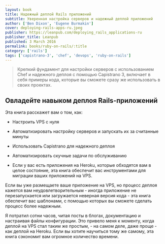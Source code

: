 ```yaml
---
layout: book
title: Надежный деплой Rails приложений
subtitle: Уверенная настройка серверов и надежный деплой приложений
author: ['Ben Dixon', 'Eugene Burmakin'] 
cover: deploying-rails-apps-ru.jpeg
publisher: https://leanpub.com/deploying_rails_applications-ru
publisher_title: Leanpub 
published: 3 March 2016
permalink: books/ruby-on-rails/:title
category: ['rails']
tags: ['capistrano-3', 'chef', 'devops', 'ruby-on-rails']
---
```



> Крепкий фундамент для настройки серверов с использованием Chef и надежного деплоя с помощью Capistrano 3, включает в себя примеры кода, которые вы сможете сразу же использовать в своих проектах.

## Овладейте навыком деплоя Rails-приложений

Эта книга расскажет вам о том, как:

- Настроить VPS с нуля
- Автоматизировать настройку серверов и запускать их за считанные минуты
- Использовать Capistrano для надежного деплоя
- Автоматизировать скучные задачи по обслуживанию

- Если у вас есть приложения на Heroku, которые обходятся вам в целое состояние, эта книга обеспечит вас инструментами для миграции ваших приложений на VPS.

Если вы уже размещаете ваше приложение на VPS, но процесс деплоя кажется вам неудовлетворительным - иногда приложение не перезапускается или загружается неверная версия кода - эта книга обеспечит вас шаблонами, с помощью которых вы сможете сделать процесс более надежным.

Я потратил сотни часов, читая посты в блогах, документацию и настраивая файлы конфигурации. Это привело меня к моменту, когда деплой на VPS стал таким же простым, - на самом деле, даже проще - как деплой на Heroku. Если вы хотите научиться тому же самому, эта книга сэкономит вам огромное количество времени.

